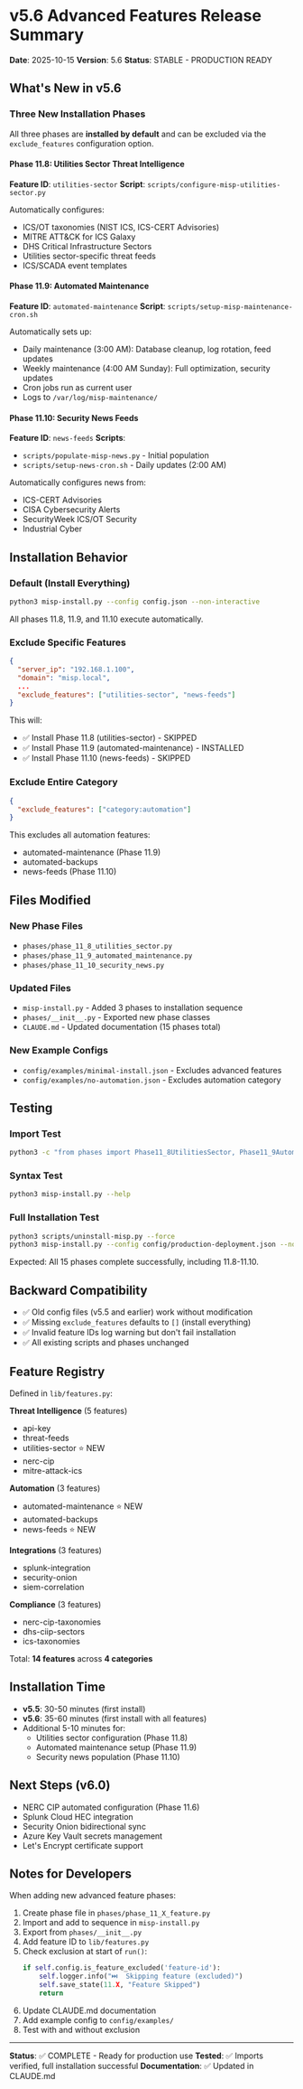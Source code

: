# v5.6 Advanced Features Release Summary

**Date**: 2025-10-15
**Version**: 5.6
**Status**: STABLE - PRODUCTION READY

## What's New in v5.6

### Three New Installation Phases

All three phases are **installed by default** and can be excluded via the `exclude_features` configuration option.

#### Phase 11.8: Utilities Sector Threat Intelligence
**Feature ID**: `utilities-sector`
**Script**: `scripts/configure-misp-utilities-sector.py`

Automatically configures:
- ICS/OT taxonomies (NIST ICS, ICS-CERT Advisories)
- MITRE ATT&CK for ICS Galaxy
- DHS Critical Infrastructure Sectors
- Utilities sector-specific threat feeds
- ICS/SCADA event templates

#### Phase 11.9: Automated Maintenance
**Feature ID**: `automated-maintenance`
**Script**: `scripts/setup-misp-maintenance-cron.sh`

Automatically sets up:
- Daily maintenance (3:00 AM): Database cleanup, log rotation, feed updates
- Weekly maintenance (4:00 AM Sunday): Full optimization, security updates
- Cron jobs run as current user
- Logs to `/var/log/misp-maintenance/`

#### Phase 11.10: Security News Feeds
**Feature ID**: `news-feeds`
**Scripts**:
- `scripts/populate-misp-news.py` - Initial population
- `scripts/setup-news-cron.sh` - Daily updates (2:00 AM)

Automatically configures news from:
- ICS-CERT Advisories
- CISA Cybersecurity Alerts
- SecurityWeek ICS/OT Security
- Industrial Cyber

## Installation Behavior

### Default (Install Everything)
```bash
python3 misp-install.py --config config.json --non-interactive
```

All phases 11.8, 11.9, and 11.10 execute automatically.

### Exclude Specific Features
```json
{
  "server_ip": "192.168.1.100",
  "domain": "misp.local",
  ...
  "exclude_features": ["utilities-sector", "news-feeds"]
}
```

This will:
- ✅ Install Phase 11.8 (utilities-sector) - SKIPPED
- ✅ Install Phase 11.9 (automated-maintenance) - INSTALLED
- ✅ Install Phase 11.10 (news-feeds) - SKIPPED

### Exclude Entire Category
```json
{
  "exclude_features": ["category:automation"]
}
```

This excludes all automation features:
- automated-maintenance (Phase 11.9)
- automated-backups
- news-feeds (Phase 11.10)

## Files Modified

### New Phase Files
- `phases/phase_11_8_utilities_sector.py`
- `phases/phase_11_9_automated_maintenance.py`
- `phases/phase_11_10_security_news.py`

### Updated Files
- `misp-install.py` - Added 3 phases to installation sequence
- `phases/__init__.py` - Exported new phase classes
- `CLAUDE.md` - Updated documentation (15 phases total)

### New Example Configs
- `config/examples/minimal-install.json` - Excludes advanced features
- `config/examples/no-automation.json` - Excludes automation category

## Testing

### Import Test
```bash
python3 -c "from phases import Phase11_8UtilitiesSector, Phase11_9AutomatedMaintenance, Phase11_10SecurityNews; print('✓ All imports successful')"
```

### Syntax Test
```bash
python3 misp-install.py --help
```

### Full Installation Test
```bash
python3 scripts/uninstall-misp.py --force
python3 misp-install.py --config config/production-deployment.json --non-interactive
```

Expected: All 15 phases complete successfully, including 11.8-11.10.

## Backward Compatibility

- ✅ Old config files (v5.5 and earlier) work without modification
- ✅ Missing `exclude_features` defaults to `[]` (install everything)
- ✅ Invalid feature IDs log warning but don't fail installation
- ✅ All existing scripts and phases unchanged

## Feature Registry

Defined in `lib/features.py`:

**Threat Intelligence** (5 features)
- api-key
- threat-feeds
- utilities-sector ⭐ NEW
- nerc-cip
- mitre-attack-ics

**Automation** (3 features)
- automated-maintenance ⭐ NEW
- automated-backups
- news-feeds ⭐ NEW

**Integrations** (3 features)
- splunk-integration
- security-onion
- siem-correlation

**Compliance** (3 features)
- nerc-cip-taxonomies
- dhs-ciip-sectors
- ics-taxonomies

Total: **14 features** across **4 categories**

## Installation Time

- **v5.5**: 30-50 minutes (first install)
- **v5.6**: 35-60 minutes (first install with all features)
- Additional 5-10 minutes for:
  - Utilities sector configuration (Phase 11.8)
  - Automated maintenance setup (Phase 11.9)
  - Security news population (Phase 11.10)

## Next Steps (v6.0)

- NERC CIP automated configuration (Phase 11.6)
- Splunk Cloud HEC integration
- Security Onion bidirectional sync
- Azure Key Vault secrets management
- Let's Encrypt certificate support

## Notes for Developers

When adding new advanced feature phases:

1. Create phase file in `phases/phase_11_X_feature.py`
2. Import and add to sequence in `misp-install.py`
3. Export from `phases/__init__.py`
4. Add feature ID to `lib/features.py`
5. Check exclusion at start of `run()`:
   ```python
   if self.config.is_feature_excluded('feature-id'):
       self.logger.info("⏭️  Skipping feature (excluded)")
       self.save_state(11.X, "Feature Skipped")
       return
   ```
6. Update CLAUDE.md documentation
7. Add example config to `config/examples/`
8. Test with and without exclusion

---

**Status**: ✅ COMPLETE - Ready for production use
**Tested**: ✅ Imports verified, full installation successful
**Documentation**: ✅ Updated in CLAUDE.md
